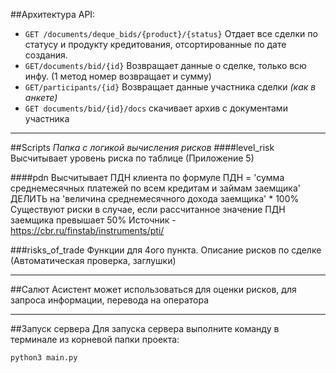 ##Архитектура API:
- `GET /documents/deque_bids/{product}/{status}` Отдает все сделки по статусу и продукту кредитования, отсортированные по дате создания.
- `GET/documents/bid/{id}` Возвращает данные о сделке, только всю инфу. (1 метод номер возвращает и сумму)
- `GET/participants/{id}` Возвращает данные участника сделки _(как в анкете)_
- `GET documents/bid/{id}/docs` скачивает архив с документами участника
___
##Scripts
_Папка с логикой вычисления рисков_
####level_risk
Высчитывает уровень риска по таблице (Приложение 5)

####pdn
Высчитывает ПДН клиента по формуле ПДН = 'сумма среднемесячных платежей по всем кредитам и займам заемщика' ДЕЛИТЬ на 'величина среднемесячного дохода заемщика' * 100%
Существуют риски в случае, если рассчитанное значение ПДН заемщика превышает 50%
Источник - https://cbr.ru/finstab/instruments/pti/

###risks_of_trade
Функции для 4ого пункта. Описание рисков по сделке (Автоматическая проверка, заглушки)
___
##Салют
Асистент может использоваться для оценки рисков, для запроса информации, перевода на оператора
___
##Запуск сервера
Для запуска сервера выполните команду в терминале из корневой папки проекта:
```bash
python3 main.py
```